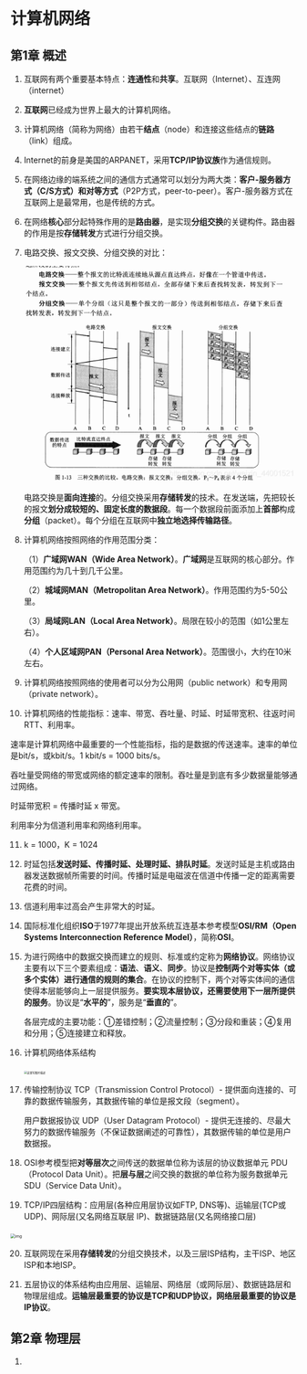 # 计算机网络

## 第1章 概述

1. 互联网有两个重要基本特点：**连通性**和**共享**。互联网（Internet）、互连网（internet）

2. **互联网**已经成为世界上最大的计算机网络。

3. 计算机网络（简称为网络）由若干**结点**（node）和连接这些结点的**链路**（link）组成。

4. Internet的前身是美国的ARPANET，采用**TCP/IP协议族**作为通信规则。

5. 在网络边缘的端系统之间的通信方式通常可以划分为两大类：**客户-服务器方式（C/S方式）**和**对等方式**（P2P方式，peer-to-peer）。客户-服务器方式在互联网上是最常用，也是传统的方式。

6. 在网络**核心**部分起特殊作用的是**路由器**，是实现**分组交换**的关键构件。路由器的作用是按**存储转发**方式进行分组交换。

7. 电路交换、报文交换、分组交换的对比：

   ![在这里插入图片描述](picture/1.%20%E8%AE%A1%E7%AE%97%E6%9C%BA%E7%BD%91%E7%BB%9C/watermark,type_ZmFuZ3poZW5naGVpdGk,shadow_10,text_aHR0cHM6Ly9ibG9nLmNzZG4ubmV0L3dlaXhpbl80NDAwMTUyMQ==,size_16,color_FFFFFF,t_70.png)

   电路交换是**面向连接**的。分组交换采用**存储转发**的技术。在发送端，先把较长的报文**划分成较短的、固定长度的数据段**。每一个数据段前面添加上**首部**构成**分组**（packet）。每个分组在互联网中**独立地选择传输路径**。

9. 计算机网络按照网络的作用范围分类：

   （1）**广域网WAN（Wide Area Network）**。**广域网**是互联网的核心部分。作用范围约为几十到几千公里。

   （2）**城域网MAN（Metropolitan Area Network）**。作用范围约为5-50公里。
   
   （3）**局域网LAN（Local Area Network）**。局限在较小的范围（如1公里左右）。
   
   （4）**个人区域网PAN（Personal Area Network）**。范围很小，大约在10米左右。

10. 计算机网络按照网络的使用者可以分为公用网（public network）和专用网（private network）。

10. 计算机网络的性能指标：速率、带宽、吞吐量、时延、时延带宽积、往返时间RTT、利用率。

  速率是计算机网络中最重要的一个性能指标，指的是数据的传送速率。速率的单位是bit/s，或kbit/s。1 kbit/s = 1000 bits/s。

  吞吐量受网络的带宽或网络的额定速率的限制。吞吐量是到底有多少数据量能够通过网络。

  时延带宽积 = 传播时延 x 带宽。

  利用率分为信道利用率和网络利用率。

11. k = 1000，K = 1024

12. 时延包括**发送时延、传播时延、处理时延、排队时延**。发送时延是主机或路由器发送数据帧所需要的时间。传播时延是电磁波在信道中传播一定的距离需要花费的时间。

13. 信道利用率过高会产生非常大的时延。

14. 国际标准化组织**ISO**于1977年提出开放系统互连基本参考模型**OSI/RM（Open Systems Interconnection Reference Model）**，简称**OSI**。

15. 为进行网络中的数据交换而建立的规则、标准或约定称为**网络协议**。网络协议主要有以下三个要素组成：**语法**、**语义**、**同步**。协议是**控制两个对等实体（或多个实体）进行通信的规则的集合**。在协议的控制下，两个对等实体间的通信使得本层能够向上一层提供服务。**要实现本层协议，还需要使用下一层所提供的服务**。协议是“**水平的**”，服务是“**垂直的**”。

    各层完成的主要功能：①差错控制；②流量控制；③分段和重装；④复用和分用；⑤连接建立和释放。

16. 计算机网络体系结构

    <img src="https://img-blog.csdn.net/20180508083811597?watermark/2/text/Ly9ibG9nLmNzZG4ubmV0L2I5eF9f/font/5a6L5L2T/fontsize/400/fill/I0JBQkFCMA==/dissolve/70/gravity/SouthEast" alt="这里写图片描述" style="zoom: 33%;" />

17. 传输控制协议 TCP（Transmission Control Protocol）- 提供面向连接的、可靠的数据传输服务，其数据传输的单位是报文段（segment）。

    用户数据报协议 UDP（User Datagram Protocol）- 提供无连接的、尽最大努力的数据传输服务（不保证数据阐述的可靠性），其数据传输的单位是用户数据报。

18. OSI参考模型把**对等层次**之间传送的数据单位称为该层的协议数据单元 PDU（Protocol Data Unit）。把**层与层**之间交换的数据的单位称为服务数据单元 SDU（Service Data Unit）。

19. TCP/IP四层结构：应用层(各种应用层协议如FTP, DNS等)、运输层(TCP或UDP)、网际层(又名网络互联层 IP)、数据链路层(又名网络接口层)

<img src="https://img-blog.csdn.net/20180508085920977?watermark/2/text/Ly9ibG9nLmNzZG4ubmV0L2I5eF9f/font/5a6L5L2T/fontsize/400/fill/I0JBQkFCMA==/dissolve/70/gravity/SouthEast" alt="img" style="zoom:50%;" />

20. 互联网现在采用**存储转发**的分组交换技术，以及三层ISP结构，主干ISP、地区ISP和本地ISP。

21. 五层协议的体系结构由应用层、运输层、网络层（或网际层）、数据链路层和物理层组成。**运输层最重要的协议是TCP和UDP协议，网络层最重要的协议是IP协议**。



## 第2章 物理层

1. 

